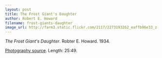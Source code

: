 ```yaml
---
layout: post
title: The Frost Giant's Daughter
author: Robert E. Howard
filename: frost-giants-daughter
image_url: http://farm3.static.flickr.com/2117/2273193262_eaffb96e33_z.jpg?zz=1
---
```


_The Frost Giant's Daughter_.  Robter E. Howard.  1934.

[Photography source](http://www.flickr.com/photos/arnar/2273193262/).  Length: 25:49.